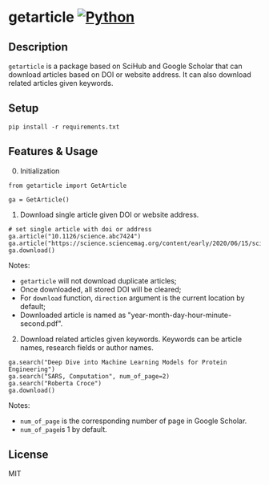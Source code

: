 # getarticle [![Python](https://img.shields.io/badge/Python-3%2B-blue.svg)](https://www.python.org)

## Description 

`getarticle` is a package based on SciHub and Google Scholar that can download articles based on DOI or website address. It can also download related articles given keywords. 

## Setup

```python3
pip install -r requirements.txt
```

## Features & Usage

0. Initialization

```python3
from getarticle import GetArticle

ga = GetArticle()
```

1. Download single article given DOI or website address. 

```python3
# set single article with doi or address
ga.article("10.1126/science.abc7424")
ga.article("https://science.sciencemag.org/content/early/2020/06/15/science.abc7424.abstract")
ga.download()
```

Notes: 
- `getarticle` will not download duplicate articles;
- Once downloaded, all stored DOI will be cleared;
- For `download` function, `direction` argument is the current location by default;
- Downloaded article is named as "year-month-day-hour-minute-second.pdf".

2. Download related articles given keywords. Keywords can be article names, research fields or author names. 

```python3
ga.search("Deep Dive into Machine Learning Models for Protein Engineering")
ga.search("SARS, Computation", num_of_page=2)
ga.search("Roberta Croce")
ga.download()
```

Notes: 
- `num_of_page` is the corresponding number of page in Google Scholar. 
- `num_of_page`is 1 by default. 

## License

MIT
